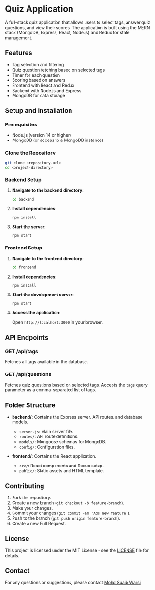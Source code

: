 # Quiz Application

A full-stack quiz application that allows users to select tags, answer quiz questions, and view their scores. The application is built using the MERN stack (MongoDB, Express, React, Node.js) and Redux for state management.

## Features

- Tag selection and filtering
- Quiz question fetching based on selected tags
- Timer for each question
- Scoring based on answers
- Frontend with React and Redux
- Backend with Node.js and Express
- MongoDB for data storage

## Setup and Installation

### Prerequisites

- Node.js (version 14 or higher)
- MongoDB (or access to a MongoDB instance)

### Clone the Repository

```bash
git clone <repository-url>
cd <project-directory>
```

### Backend Setup

1. **Navigate to the backend directory**:

    ```bash
    cd backend
    ```

2. **Install dependencies**:

    ```bash
    npm install
    ```

4. **Start the server**:

    ```bash
    npm start
    ```

### Frontend Setup

1. **Navigate to the frontend directory**:

    ```bash
    cd frontend
    ```

2. **Install dependencies**:

    ```bash
    npm install
    ```

3. **Start the development server**:

    ```bash
    npm start
    ```

4. **Access the application**:

   Open `http://localhost:3000` in your browser.

## API Endpoints

### GET /api/tags

Fetches all tags available in the database.

### GET /api/questions

Fetches quiz questions based on selected tags. Accepts the `tags` query parameter as a comma-separated list of tags.

## Folder Structure

- **backend/**: Contains the Express server, API routes, and database models.
  - `server.js`: Main server file.
  - `routes/`: API route definitions.
  - `models/`: Mongoose schemas for MongoDB.
  - `config/`: Configuration files.

- **frontend/**: Contains the React application.
  - `src/`: React components and Redux setup.
  - `public/`: Static assets and HTML template.

## Contributing

1. Fork the repository.
2. Create a new branch (`git checkout -b feature-branch`).
3. Make your changes.
4. Commit your changes (`git commit -am 'Add new feature'`).
5. Push to the branch (`git push origin feature-branch`).
6. Create a new Pull Request.

## License

This project is licensed under the MIT License - see the [LICENSE](LICENSE) file for details.

## Contact

For any questions or suggestions, please contact [Mohd Suaib Warsi](Suaib8211@gmail.com).

